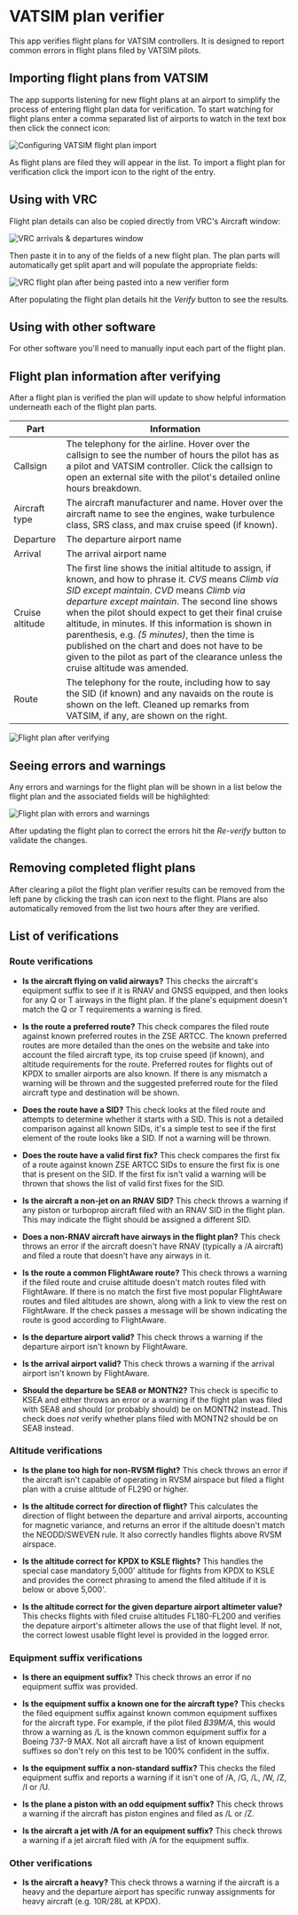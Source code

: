 # VATSIM plan verifier

This app verifies flight plans for VATSIM controllers. It is designed to report
common errors in flight plans filed by VATSIM pilots.

## Importing flight plans from VATSIM

The app supports listening for new flight plans at an airport to simplify the process of entering
flight plan data for verification. To start watching for flight plans enter a comma separated
list of airports to watch in the text box then click the connect icon:

![Configuring VATSIM flight plan import](client/public/help_vatsimImport.png)

As flight plans are filed they will appear in the list. To import a flight plan for verification
click the import icon to the right of the entry.

## Using with VRC

Flight plan details can also be copied directly from VRC's Aircraft window:

![VRC arrivals & departures window](client/public/help_vrcArrivalsDepartures.png?raw=true)

Then paste it in to any of the fields of a new flight plan. The plan parts will automatically
get split apart and will populate the appropriate fields:

![VRC flight plan after being pasted into a new verifier form](client/public/help_planAfterPaste.png?raw=true)

After populating the flight plan details hit the *Verify* button to see the results.

## Using with other software

For other software you'll need to manually input each part of the flight plan.

## Flight plan information after verifying

After a flight plan is verified the plan will update to show helpful information underneath each of the flight plan parts.

| Part            | Information                                                                                                                                                                                                                                                                                                                                                                                                                                                                                                  |
| --------------- | ------------------------------------------------------------------------------------------------------------------------------------------------------------------------------------------------------------------------------------------------------------------------------------------------------------------------------------------------------------------------------------------------------------------------------------------------------------------------------------------------------------ |
| Callsign        | The telephony for the airline. Hover over the callsign to see the number of hours the pilot has as a pilot and VATSIM controller. Click the callsign to open an external site with the pilot's detailed online hours breakdown.                                                                                                                                                                                                                                                                              |
| Aircraft type   | The aircraft manufacturer and name. Hover over the aircraft name to see the engines, wake turbulence class, SRS class, and max cruise speed (if known).                                                                                                                                                                                                                                                                                                                                                      |
| Departure       | The departure airport name                                                                                                                                                                                                                                                                                                                                                                                                                                                                                   |
| Arrival         | The arrival airport name                                                                                                                                                                                                                                                                                                                                                                                                                                                                                     |
| Cruise altitude | The first line shows the initial altitude to assign, if known, and how to phrase it. *CVS* means *Climb via SID except maintain*. *CVD* means *Climb via departure except maintain*. The second line shows when the pilot should expect to get their final cruise altitude, in minutes. If this information is shown in parenthesis, e.g. *(5 minutes)*, then the time is published on the chart and does not have to be given to the pilot as part of the clearance unless the cruise altitude was amended. |
| Route           | The telephony for the route, including how to say the SID (if known) and any navaids on the route is shown on the left. Cleaned up remarks from VATSIM, if any, are shown on the right.                                                                                                                                                                                                                                                                                                                      |

![Flight plan after verifying](client/public/help_planAfterVerifying.png?raw=true)

## Seeing errors and warnings

Any errors and warnings for the flight plan will be shown in a list below the flight plan
and the associated fields will be highlighted:

![Flight plan with errors and warnings](client/public/help_planWithErrorsAndWarnings.png?raw=true)

After updating the flight plan to correct the errors hit the *Re-verify* button to validate
the changes.

## Removing completed flight plans

After clearing a pilot the flight plan verifier results can be removed from the left pane
by clicking the trash can icon next to the flight. Plans are also automatically removed
from the list two hours after they are verified.

## List of verifications

### Route verifications

* **Is the aircraft flying on valid airways?** This checks the aircraft's equipment suffix to see if it is RNAV and GNSS equipped, and then looks for any Q or T airways in the flight plan. If the plane's equipment doesn't match the Q or T requirements a warning is fired.

* **Is the route a preferred route?** This check compares the filed route against known preferred routes in the ZSE ARTCC. The known preferred routes are more detailed than the ones on the website and take into account the filed aircraft type, its top cruise speed (if known), and altitude requirements for the route. Preferred routes for flights out of KPDX to smaller airports are also known. If there is any mismatch a warning will be thrown and the suggested preferred route for the filed aircraft type and destination will be shown.

* **Does the route have a SID?** This check looks at the filed route and attempts to determine whether it starts with a SID. This is not a detailed comparison against all known SIDs, it's a simple test to see if the first element of the route looks like a SID. If not a warning will be thrown.

* **Does the route have a valid first fix?** This check compares the first fix of a route against known ZSE ARTCC SIDs to ensure the first fix is one that is present on the SID. If the first fix isn't valid a warning will be thrown that shows the list of valid first fixes for the SID.

* **Is the aircraft a non-jet on an RNAV SID?** This check throws a warning if any piston or turboprop aircraft filed with an RNAV SID in the flight plan. This may indicate the flight should be assigned a different SID.

* **Does a non-RNAV aircraft have airways in the flight plan?** This check throws an error if the aircraft doesn't have RNAV (typically a /A aircraft) and filed a route that doesn't have any airways in it.

* **Is the route a common FlightAware route?** This check throws a warning if the filed route and cruise altitude doesn't match routes filed with FlightAware. If there is no match the first five most popular FlightAware routes and filed altitudes are shown, along with a link to view the rest on FlightAware. If the check passes a message will be shown indicating the route is good according to FlightAware.

* **Is the departure airport valid?** This check throws a warning if the departure airport isn't known by FlightAware.

* **Is the arrival airport valid?** This check throws a warning if the arrival airport isn't known by FlightAware.

* **Should the departure be SEA8 or MONTN2?** This check is specific to KSEA and either throws an error or a warning if the flight plan was filed with SEA8 and should (or probably should) be on MONTN2 instead. This check does *not* verify whether plans filed with MONTN2 should be on SEA8 instead.

### Altitude verifications

* **Is the plane too high for non-RVSM flight?** This check throws an error if the aircraft isn't capable of operating in RVSM airspace but filed a flight plan with a cruise altitude of FL290 or higher.

* **Is the altitude correct for direction of flight?** This calculates the direction of flight between the departure and arrival airports, accounting for magnetic variance, and returns an error if the altitude doesn't match the NEODD/SWEVEN rule. It also correctly handles flights above RVSM airspace.

* **Is the altitude correct for KPDX to KSLE flights?** This handles the special case mandatory 5,000' altitude for flights from KPDX to KSLE and provides the correct phrasing to amend the filed altitude if it is below or above 5,000'.

* **Is the altitude correct for the given departure airport altimeter value?** This checks flights with filed cruise altitudes FL180-FL200 and verifies the depature airport's altimeter allows the use of that flight level. If not, the correct lowest usable flight level is provided in the logged error.

### Equipment suffix verifications

* **Is there an equipment suffix?** This check throws an error if no equipment suffix was provided.

* **Is the equipment suffix a known one for the aircraft type?** This checks the filed equipment suffix against known common equipment suffixes for the aircraft type. For example, if the pilot filed *B39M/A*, this would throw a warning as /L is the known common equipment suffix for a Boeing 737-9 MAX. Not all aircraft have a list of known equipment suffixes so don't rely on this test to be 100% confident in the suffix.

* **Is the equipment suffix a non-standard suffix?** This checks the filed equipment suffix and reports a warning if it isn't one of /A, /G, /L, /W, /Z, /I or /U.

* **Is the plane a piston with an odd equipment suffix?** This check throws a warning if the aircraft has piston engines and filed as /L or /Z.

* **Is the aircraft a jet with /A for an equipment suffix?** This check throws a warning if a jet aircraft filed with /A for the equipment suffix.

### Other verifications

* **Is the aircraft a heavy?** This check throws a warning if the aircraft is a heavy and the departure airport has specific runway assignments for heavy aircraft (e.g. 10R/28L at KPDX).
